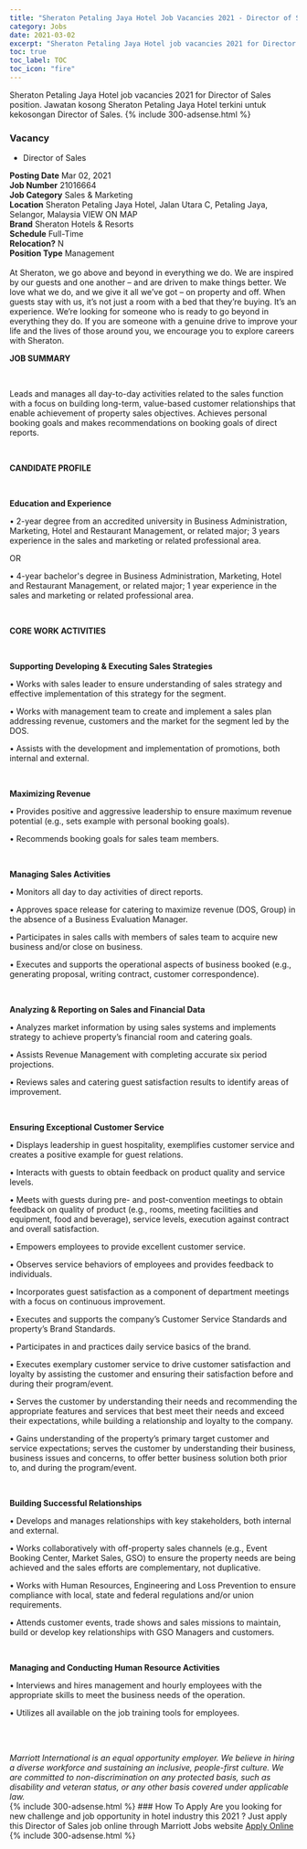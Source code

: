 ```yaml
---
title: "Sheraton Petaling Jaya Hotel Job Vacancies 2021 - Director of Sales" 
category: Jobs 
date: 2021-03-02 
excerpt: "Sheraton Petaling Jaya Hotel job vacancies 2021 for Director of Sales position. Jawatan kosong Sheraton Petaling Jaya Hotel terkini untuk kekosongan Director of Sales." 
toc: true 
toc_label: TOC 
toc_icon: "fire" 
--- 
```


Sheraton Petaling Jaya Hotel job vacancies 2021 for Director of Sales position. Jawatan kosong Sheraton Petaling Jaya Hotel terkini untuk kekosongan Director of Sales. 
{% include 300-adsense.html %} 
### Vacancy 
- Director of Sales 
<div><div><b>Posting Date</b> Mar 02, 2021<br><b>Job Number</b> 21016664<br><b>Job Category</b> Sales &amp; Marketing<br><b>Location</b> Sheraton Petaling Jaya Hotel, Jalan Utara C, Petaling Jaya, Selangor, Malaysia VIEW ON MAP<br><b>Brand</b> Sheraton Hotels &amp; Resorts<br><b>Schedule</b> Full-Time<br><b>Relocation?</b> N<br><b>Position Type</b> Management<br><br>At Sheraton, we go above and beyond in everything we do. We are inspired by our guests and one another &#8211; and are driven to make things better. We love what we do, and we give it all we&#8217;ve got &#8211; on property and off. When guests stay with us, it&#8217;s not just a room with a bed that they&#8217;re buying. It&#8217;s an experience. We&#8217;re looking for someone who is ready to go beyond in everything they do. If you are someone with a genuine drive to improve your life and the lives of those around you, we encourage you to explore careers with Sheraton.<br></div><div> <p><strong>JOB SUMMARY</strong></p> <p>&#160;</p> <p>Leads and manages all day-to-day activities related to the sales function with a focus on building long-term, value-based customer relationships that enable achievement of property sales objectives. Achieves personal booking goals and makes recommendations on booking goals of direct reports.</p> <p>&#160;</p> <p><strong>CANDIDATE PROFILE </strong></p> <p>&#160;</p> <p><strong>Education and Experience</strong></p> <p>&#8226; 2-year degree from an accredited university in Business Administration, Marketing, Hotel and Restaurant Management, or related major; 3 years experience in the sales and marketing or related professional area.</p> <p>OR</p> <p>&#8226; 4-year bachelor's degree in Business Administration, Marketing, Hotel and Restaurant Management, or related major; 1 year experience in the sales and marketing or related professional area.</p> <p>&#160;</p> <p><strong>CORE WORK ACTIVITIES</strong></p> <p>&#160;</p> <p><strong>Supporting Developing &amp; Executing Sales Strategies</strong></p> <p>&#8226; Works with sales leader to ensure understanding of sales strategy and effective implementation of this strategy for the segment.</p> <p>&#8226; Works with management team to create and implement a sales plan addressing revenue, customers and the market for the segment led by the DOS.</p> <p>&#8226; Assists with the development and implementation of promotions, both internal and external.</p> <p>&#160;</p> <p><strong>Maximizing Revenue</strong></p> <p>&#8226; Provides positive and aggressive leadership to ensure maximum revenue potential (e.g., sets example with personal booking goals).</p> <p>&#8226; Recommends booking goals for sales team members.</p> <p>&#160;</p> <p><strong>Managing Sales Activities</strong></p> <p>&#8226; Monitors all day to day activities of direct reports.</p> <p>&#8226; Approves space release for catering to maximize revenue (DOS, Group) in the absence of a Business Evaluation Manager.</p> <p>&#8226; Participates in sales calls with members of sales team to acquire new business and/or close on business.</p> <p>&#8226; Executes and supports the operational aspects of business booked (e.g., generating proposal, writing contract, customer correspondence).</p> <p>&#160;</p> <p><strong>Analyzing &amp; Reporting on Sales and Financial Data</strong></p> <p>&#8226; Analyzes market information by using sales systems and implements strategy to achieve property&#8217;s financial room and catering goals.</p> <p>&#8226; Assists Revenue Management with completing accurate six period projections.</p> <p>&#8226; Reviews sales and catering guest satisfaction results to identify areas of improvement.</p> <p>&#160;</p> <p><strong>Ensuring Exceptional Customer Service</strong></p> <p>&#8226; Displays leadership in guest hospitality, exemplifies customer service and creates a positive example for guest relations.</p> <p>&#8226; Interacts with guests to obtain feedback on product quality and service levels.</p> <p>&#8226; Meets with guests during pre- and post-convention meetings to obtain feedback on quality of product (e.g., rooms, meeting facilities and equipment, food and beverage), service levels, execution against contract and overall satisfaction.</p> <p>&#8226; Empowers employees to provide excellent customer service.</p> <p>&#8226; Observes service behaviors of employees and provides feedback to individuals.</p> <p>&#8226; Incorporates guest satisfaction as a component of department meetings with a focus on continuous improvement.</p> <p>&#8226; Executes and supports the company&#8217;s Customer Service Standards and property&#8217;s Brand Standards.</p> <p>&#8226; Participates in and practices daily service basics of the brand.</p> <p>&#8226; Executes exemplary customer service to drive customer satisfaction and loyalty by assisting the customer and ensuring their satisfaction before and during their program/event.</p> <p>&#8226; Serves the customer by understanding their needs and recommending the appropriate features and services that best meet their needs and exceed their expectations, while building a relationship and loyalty to the company.</p> <p>&#8226; Gains understanding of the property&#8217;s primary target customer and service expectations; serves the customer by understanding their business, business issues and concerns, to offer better business solution both prior to, and during the program/event.</p> <p>&#160;</p> <p><strong>Building Successful Relationships</strong></p> <p>&#8226; Develops and manages relationships with key stakeholders, both internal and external.</p> <p>&#8226; Works collaboratively with off-property sales channels (e.g., Event Booking Center, Market Sales, GSO) to ensure the property needs are being achieved and the sales efforts are complementary, not duplicative.</p> <p>&#8226; Works with Human Resources, Engineering and Loss Prevention to ensure compliance with local, state and federal regulations and/or union requirements.</p> <p>&#8226; Attends customer events, trade shows and sales missions to maintain, build or develop key relationships with GSO Managers and customers.</p> <p>&#160;</p> <p><strong>Managing and Conducting Human Resource Activities</strong></p> <p>&#8226; Interviews and hires management and hourly employees with the appropriate skills to meet the business needs of the operation.</p> <p>&#8226; Utilizes all available on the job training tools for employees.</p> <p>&#160;</p> </div> <div> &#160;</div> <em>Marriott International is an equal opportunity employer.&#160;We believe in hiring a diverse workforce and sustaining an inclusive, people-first culture.&#160;We are committed to non-discrimination on&#160;any&#160;protected&#160;basis, such as disability and veteran status, or any other basis covered under applicable law.</em><br></div> 
{% include 300-adsense.html %} 
### How To Apply 
Are you looking for new challenge and job opportunity in hotel industry this 2021 ?
Just apply this Director of Sales job online through Marriott Jobs website 
<a href="https://jobs.marriott.com/marriott/jobs/21016664?lang=en-us" class="btn btn--info" target="_blank" rel="nofollow noopenner">Apply Online</a> 
{% include 300-adsense.html %} 